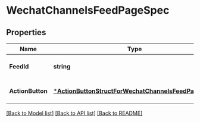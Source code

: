 # WechatChannelsFeedPageSpec

## Properties
Name | Type | Description | Notes
------------ | ------------- | ------------- | -------------
**FeedId** | **string** |  | [optional] [default to null]
**ActionButton** | [***ActionButtonStructForWechatChannelsFeedPageSpec**](action_button_struct_for_wechat_channels_feed_page_spec.md) |  | [optional] [default to null]

[[Back to Model list]](../README.md#documentation-for-models) [[Back to API list]](../README.md#documentation-for-api-endpoints) [[Back to README]](../README.md)


